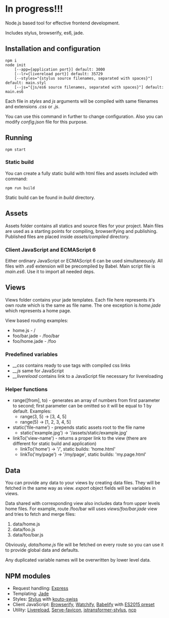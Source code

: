 # In progress!!!

Node.js based tool for effective frontend development.

Includes stylus, browserify, es6, jade.

## Installation and configuration

```
npm i
node init
	[--app={application port}] default: 3000
	[--lr={livereload port}] default: 35729
	[--styles="{stylus source filenames, separated with spaces}"] default: main.styl
	[--js="{js/es6 source filenames, separated with spaces}"] default: main.es6
```

Each file in *styles* and *js* arguments will be compiled with same filenames and extensions *.css* or *.js*.

You can use this command in further to change configuration.
Also you can modify *config.json* file for this purpose.

## Running

```
npm start
```

### Static build

You can create a fully static build with html files and assets included with command:

`npm run build`

Static build can be found in *build* directory.

## Assets

Assets folder contains all statics and source files for your project. Main files are used as a starting points
for compiling, browserifying and publishing. Published files are placed inside *assets/compiled* directory.

### Client JavaScript and ECMAScript 6

Either ordinary JavaScript or ECMAScript 6 can be used simultaneously. All files with *.es6* extension will
be precompiled by Babel. Main script file is *main.es6*. Use it to import all needed deps.

## Views

Views folder contains your jade templates. Each file here represents it's own route which is the same as file name.
The one exception is *home.jade* which represents a home page.

View based routing examples:

* home.js - /
* foo/bar.jade - /foo/bar
* foo/home.jade - /foo

### Predefined variables

* *__css* contains ready to use <link> tags with compiled css links
* *__js* same for JavaScript
* *__livereload* contains link to a JavaScript file necessary for livereloading

### Helper functions

* range([from], to) - generates an array of numbers from first parameter to second; first parameter can be omitted so it will be equal to 1 by default. Examples:
  * range(3, 5) -> [3, 4, 5]
  * range(5) -> [1, 2, 3, 4, 5]
* static('file-name') - prepends static assets root to the file name
  * static('example.jpg') -> '/assets/static/example.jpg'
* linkTo('view-name') - returns a proper link to the view (there are different for static build and application)
  * linkTo('home') -> '/', static builds: 'home.html'
  * linkTo('my/page') -> '/my/page', static builds: 'my.page.html'

## Data

You can provide any data to your views by creating data files. They will be fetched in the same way as view.
*export* object fields will be variables in views.

Data shared with corresponding view also includes data from upper levels home files.
For example, route /foo/bar will uses *views/foo/bar.jade* view and tries to fetch and merge files:

1. data/home.js
2. data/foo.js
3. data/foo/bar.js

Obviously, *data/home.js* file will be fetched on every route so you can use it to provide global data and defaults.

Any duplicated variable names will be overwritten by lower level data.

## NPM modules

* Request handling: [Express](http://expressjs.com)
* Templating: [Jade](http://jade-lang.com)
* Styles: [Stylus](http://learnboost.github.io/stylus/) with [kouto-swiss](http://kouto-swiss.io)
* Client JavaScript:
	[Browserify](http://browserify.org),
	[Watchify](https://github.com/substack/watchify),
	[Babelify](https://github.com/babel/babelify) with
	[ES2015 preset](https://github.com/babel/babel/tree/master/packages/babel-preset-es2015)
* Utility:
	[Livereload](https://github.com/napcs/node-livereload),
	[Serve-favicon](https://github.com/expressjs/serve-favicon),
	[jstransformer-stylus](https://github.com/jstransformers/jstransformer-stylus),
	[ncp](https://github.com/AvianFlu/ncp)